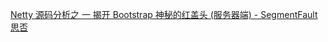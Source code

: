  [Netty 源码分析之 一 揭开 Bootstrap 神秘的红盖头 (服务器端) - SegmentFault 思否](https://segmentfault.com/a/1190000007283053) 

